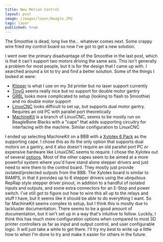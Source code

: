 ```yaml
---
title: New Motion Control
layout: post
image: /images/laser/beagle.JPG
tags: laser
published: true
---
```


The Smoothie is dead, long live the... whatever comes next. Some crappy wire fried my control board so now I've got to get a new solution.

<!-- more -->

I went over the primary disadvantage of the Smoothie in the last post, which is that it can't support two motors driving the same axis. This isn't generally a problem for most people, but it is for the design that I came up with.
I searched around a lot to try and find a better solution. Some of the things I looked at were:

* [Klipper](https://github.com/KevinOConnor/klipper) is what I use on my 3d printer but no laser support currently
* [TinyG](https://synthetos.myshopify.com/products/tinyg) seems really nice but no support for double motor gantry
* [GRBL](https://github.com/grbl/grbl) looks more complicated to setup (looking to flash to Smoothie) and no double motor support
* [LinuxCNC](http://linuxcnc.org/) looks difficult to set up, but supports dual motor gantry. Requires an old PC with parallel port theoretically
* [MachineKit](http://www.machinekit.io/) is a branch of LinuxCNC, seems to be mostly run on BeagleBone Blacks with a "cape" that adds supporting circuitry for interfacing with the machine. Similar configuration to LinuxCNC

I ended up selecting MachineKit on a BBB with a [Xylotex 6 Pack](http://xylotex.netfirms.com/OSCommerce/catalog/product_info.php?products_id=134) as the supporting cape. I chose this as its the only option that supports dual motors on a gantry, and it also doesn't require an old parallel port PC or expensive hardware like LinuxCNC seems to require.
I chose the Xylotex out of several [options](http://blog.machinekit.io/p/hardware-capes.html). Most of the other capes seem to be aimed at a more powerful system where you'd have stand alone stepper drivers and just need to wire them to the control board. They mostly just provide isolated/protected outputs from the BBB. The Xylotex board is similar to RAMPS, in that it provides up to 6 stepper drivers using the ubiquitous RepRap style stepper driver pinout, in addition to a handful of isolated inputs and outputs, and some extra connectors for an E-Stop and power switch. I've still got to figure out how to wire this all up to the relays and stuff I have, but it seems like it should be able to do everything I want.
So far MachineKit seems complex to setup, but I think this is mostly due to lackluster documentation. There seems to be a good amount of documentation, but it isn't set up in a way that's intuitive to follow. Luckily, I think this has much more configuration options when compared to most 3D printer controllers as far as input and output control, and user configurable logic. It will just take a while to get there.
I'll try my best to write up a little how to when I'm done to try and make it easier for others in the future.